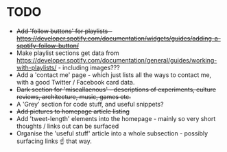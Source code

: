 # TODO


* ~~Add 'follow buttons' for playlists - https://developer.spotify.com/documentation/widgets/guides/adding-a-spotify-follow-button/~~
* Make playlist sections get data from https://developer.spotify.com/documentation/general/guides/working-with-playlists/ - including images???
* Add a 'contact me' page - which just lists all the ways to contact me, with a good Twitter / Facebook card data.
* ~~Dark section for 'miscallaenous' - descriptions of experiments, culture reviews, architecture, music, games etc.~~
* A 'Grey' section for code stuff, and useful snippets?
* ~~Add pictures to homepage article listing~~
* Add 'tweet-length' elements into the homepage - mainly so very short thoughts / links out can be surfaced
* Organise the 'useful stuff' article into a whole subsection - possibly surfacing links :point_up: that way.
